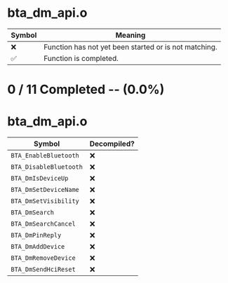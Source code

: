 # bta_dm_api.o
| Symbol | Meaning 
| ------------- | ------------- 
| :x: | Function has not yet been started or is not matching. 
| :white_check_mark: | Function is completed. 


# 0 / 11 Completed -- (0.0%)
# bta_dm_api.o
| Symbol | Decompiled? |
| ------------- | ------------- |
| `BTA_EnableBluetooth` | :x: |
| `BTA_DisableBluetooth` | :x: |
| `BTA_DmIsDeviceUp` | :x: |
| `BTA_DmSetDeviceName` | :x: |
| `BTA_DmSetVisibility` | :x: |
| `BTA_DmSearch` | :x: |
| `BTA_DmSearchCancel` | :x: |
| `BTA_DmPinReply` | :x: |
| `BTA_DmAddDevice` | :x: |
| `BTA_DmRemoveDevice` | :x: |
| `BTA_DmSendHciReset` | :x: |
